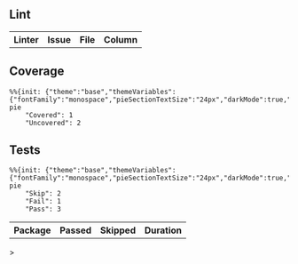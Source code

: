 ## Lint

<table>
    <tr>
        <th>Linter</th>
        <th>Issue</th>
        <th>File</th>
        <th>Column</th>
    </tr>
</table>


## Coverage
```mermaid
%%{init: {"theme":"base","themeVariables":{"fontFamily":"monospace","pieSectionTextSize":"24px","darkMode":true,"pie1":"#2da44e","pie2":"#cf222e","pie3":"#dbab0a"}}}%%
pie
    "Covered": 1
    "Uncovered": 2
```


## Tests
```mermaid
%%{init: {"theme":"base","themeVariables":{"fontFamily":"monospace","pieSectionTextSize":"24px","darkMode":true,"pie1":"#2da44e","pie2":"#cf222e","pie3":"#dbab0a"}}}%%
pie
    "Skip": 2
    "Fail": 1
    "Pass": 3
```
<table>
    <tr>
        <th>Package</th>
        <th>Passed</th>
        <th>Skipped</th>
        <th>Duration</th>
    </tr>
</table>
>